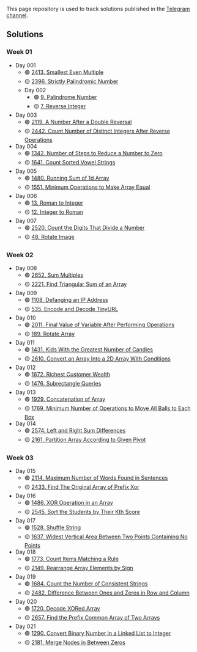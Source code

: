 This page repository is used to track solutions published in the [Telegram channel](https://t.me/najmiddinnazarov).

## Solutions

### Week 01

- Day 001
  - :green_circle: [2413. Smallest Even Multiple](easy/001.js)
  - :yellow_circle: [2396. Strictly Palindromic Number](medium/002.js)
  - Day 002
    - :green_circle: [9. Palindrome Number](easy/003.js)
    - :yellow_circle: [7. Reverse Integer](medium/004.js)
- Day 003
  - :green_circle: [2119. A Number After a Double Reversal](easy/005.js)
  - :yellow_circle: [2442. Count Number of Distinct Integers After Reverse Operations](medium/006.js)
- Day 004
  - :green_circle: [1342. Number of Steps to Reduce a Number to Zero](easy/007.js)
  - :yellow_circle: [1641. Count Sorted Vowel Strings](medium/008.js)
- Day 005
  - :green_circle: [1480. Running Sum of 1d Array](easy/009.js)
  - :yellow_circle: [1551. Minimum Operations to Make Array Equal](medium/010.js)
- Day 006
  - :green_circle: [13. Roman to Integer](easy/011.js)
  - :yellow_circle: [12. Integer to Roman](medium/012.js)
- Day 007
  - :green_circle: [2520. Count the Digits That Divide a Number](easy/013.js)
  - :yellow_circle: [48. Rotate Image](medium/014.js)

### Week 02

- Day 008
  - :green_circle: [2652. Sum Multiples](easy/015.js)
  - :yellow_circle: [2221. Find Triangular Sum of an Array](medium/016.js)
- Day 009
  - :green_circle: [1108. Defanging an IP Address](easy/017.js)
  - :yellow_circle: [535. Encode and Decode TinyURL](medium/018.js)
- Day 010
  - :green_circle: [2011. Final Value of Variable After Performing Operations](easy/019.js)
  - :yellow_circle: [189. Rotate Array](medium/020.js)
- Day 011
  - :green_circle: [1431. Kids With the Greatest Number of Candies](easy/021.js)
  - :yellow_circle: [2610. Convert an Array Into a 2D Array With Conditions](medium/022.js)
- Day 012
  - :green_circle: [1672. Richest Customer Wealth](easy/023.js)
  - :yellow_circle: [1476. Subrectangle Queries](medium/024.js)
- Day 013
  - :green_circle: [1929. Concatenation of Array](easy/025.js)
  - :yellow_circle: [1769. Minimum Number of Operations to Move All Balls to Each Box](medium/026.js)
- Day 014
  - :green_circle: [2574. Left and Right Sum Differences](easy/027.js)
  - :yellow_circle: [2161. Partition Array According to Given Pivot](medium/028.js)

### Week 03

- Day 015
  - :green_circle: [2114. Maximum Number of Words Found in Sentences](easy/029.js)
  - :yellow_circle: [2433. Find The Original Array of Prefix Xor](medium/030.js)
- Day 016
  - :green_circle: [1486. XOR Operation in an Array](easy/031.js)
  - :yellow_circle: [2545. Sort the Students by Their Kth Score](medium/032.js)
- Day 017
  - :green_circle: [1528. Shuffle String](easy/033.js)
  - :yellow_circle: [1637. Widest Vertical Area Between Two Points Containing No Points](medium/034.js)
- Day 018
  - :green_circle: [1773. Count Items Matching a Rule](easy/035.js)
  - :yellow_circle: [2149. Rearrange Array Elements by Sign](medium/036.js)
- Day 019
  - :green_circle: [1684. Count the Number of Consistent Strings](easy/037.js)
  - :yellow_circle: [2482. Difference Between Ones and Zeros in Row and Column](medium/038.js)
- Day 020
  - :green_circle: [1720. Decode XORed Array](easy/039.js)
  - :yellow_circle: [2657. Find the Prefix Common Array of Two Arrays](medium/040.js)
- Day 021
  - :green_circle: [1290. Convert Binary Number in a Linked List to Integer](easy/041.js)
  - :yellow_circle: [2181. Merge Nodes in Between Zeros](medium/042.js)
